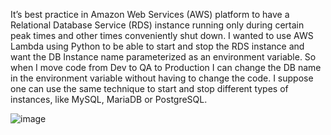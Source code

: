 It’s best practice in Amazon Web Services (AWS) platform to have a Relational Database Service (RDS) instance running only during certain peak times and other times conveniently shut down. I wanted to use AWS Lambda using Python to be able to start and stop the RDS instance and want the DB Instance name parameterized as an environment variable. So when I move code from Dev to QA to Production I can change the DB name in the environment variable without having to change the code. I suppose one can use the same technique to start and stop different types of instances, like MySQL, MariaDB or PostgreSQL.

![image](https://user-images.githubusercontent.com/59709429/138482148-56fa1930-8669-4a4b-9ef8-da3e049867f2.png)
